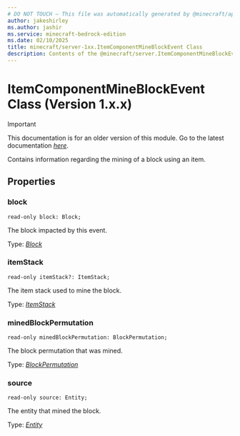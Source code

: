 ```yaml
---
# DO NOT TOUCH — This file was automatically generated by @minecraft/api-docs-generator, to report problems file an issue at https://github.com/Mojang/minecraft-scripting-libraries
author: jakeshirley
ms.author: jashir
ms.service: minecraft-bedrock-edition
ms.date: 02/10/2025
title: minecraft/server-1xx.ItemComponentMineBlockEvent Class
description: Contents of the @minecraft/server.ItemComponentMineBlockEvent class (Version 1.x.x).
---
```

# ItemComponentMineBlockEvent Class (Version 1.x.x)

> [!IMPORTANT]
> This documentation is for an older version of this module. Go to the latest documentation [*here*](../../../scriptapi/minecraft/server/ItemComponentMineBlockEvent.md).

Contains information regarding the mining of a block using an item.

## Properties

### **block**
`read-only block: Block;`

The block impacted by this event.

Type: [*Block*](Block.md)

### **itemStack**
`read-only itemStack?: ItemStack;`

The item stack used to mine the block.

Type: [*ItemStack*](ItemStack.md)

### **minedBlockPermutation**
`read-only minedBlockPermutation: BlockPermutation;`

The block permutation that was mined.

Type: [*BlockPermutation*](BlockPermutation.md)

### **source**
`read-only source: Entity;`

The entity that mined the block.

Type: [*Entity*](Entity.md)
